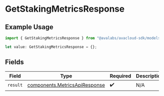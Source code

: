 # GetStakingMetricsResponse

## Example Usage

```typescript
import { GetStakingMetricsResponse } from "@avalabs/avacloud-sdk/models/operations";

let value: GetStakingMetricsResponse = {};
```

## Fields

| Field                                                                          | Type                                                                           | Required                                                                       | Description                                                                    |
| ------------------------------------------------------------------------------ | ------------------------------------------------------------------------------ | ------------------------------------------------------------------------------ | ------------------------------------------------------------------------------ |
| `result`                                                                       | [components.MetricsApiResponse](../../models/components/metricsapiresponse.md) | :heavy_check_mark:                                                             | N/A                                                                            |